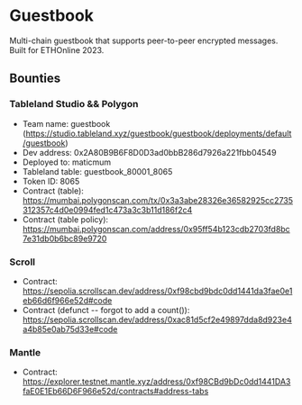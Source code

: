 # Guestbook

Multi-chain guestbook that supports peer-to-peer encrypted messages. Built for ETHOnline 2023.

## Bounties

### Tableland Studio && Polygon

- Team name: guestbook (https://studio.tableland.xyz/guestbook/guestbook/deployments/default/guestbook)
- Dev address: 0x2A80B9B6F8D0D3ad0bbB286d7926a221fbb04549
- Deployed to: maticmum
- Tableland table: guestbook_80001_8065
- Token ID: 8065
- Contract (table): https://mumbai.polygonscan.com/tx/0x3a3abe28326e36582925cc2735312357c4d0e0994fed1c473a3c3b11d186f2c4
- Contract (table policy): https://mumbai.polygonscan.com/address/0x95ff54b123cdb2703fd8bc7e31db0b6bc89e9720

### Scroll

- Contract: https://sepolia.scrollscan.dev/address/0xf98cbd9bdc0dd1441da3fae0e1eb66d6f966e52d#code
- Contract (defunct -- forgot to add a count()): https://sepolia.scrollscan.dev/address/0xac81d5cf2e49897dda8d923e4a4b85e0ab75d33e#code

### Mantle

- Contract: https://explorer.testnet.mantle.xyz/address/0xf98CBd9bDc0dd1441DA3faE0E1Eb66D6F966e52d/contracts#address-tabs
